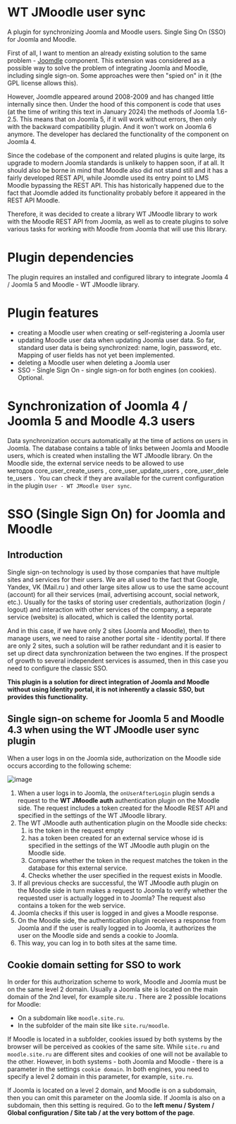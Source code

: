 # WT JMoodle user sync
A plugin for synchronizing Joomla and Moodle users. Single Sing On (SSO) for Joomla and Moodle.

First of all, I want to mention an already existing solution to the same problem - [Joomdle](https://joomdle.com) component. This extension was considered as a possible way to solve the problem of integrating Joomla and Moodle, including single sign-on. Some approaches were then "spied on" in it (the GPL license allows this).

However, Joomdle appeared around 2008-2009 and has changed little internally since then. Under the hood of this component is code that uses (at the time of writing this text in January 2024) the methods of Joomla 1.6-2.5. This means that on Joomla 5, if it will work without errors, then only with the backward compatibility plugin. And it won't work on Joomla 6 anymore. The developer has declared the functionality of the component on Joomla 4.

Since the codebase of the component and related plugins is quite large, its upgrade to modern Joomla standards is unlikely to happen soon, if at all. It should also be borne in mind that Moodle also did not stand still and it has a fairly developed REST API, while Joomdle used its entry point to LMS Moodle bypassing the REST API. This has historically happened due to the fact that Joomdle added its functionality probably before it appeared in the REST API Moodle.

Therefore, it was decided to create a library WT JMoodle library to work with the Moodle REST API from Joomla, as well as to create plugins to solve various tasks for working with Moodle from Joomla that will use this library.

# Plugin dependencies
The plugin requires an installed and configured library to integrate Joomla 4 / Joomla 5 and Moodle - WT JMoodle library.
# Plugin features
- creating a Moodle user when creating or self-registering a Joomla user
- updating Moodle user data when updating Joomla user data. So far, standard user data is being synchronized: name, login, password, etc. Mapping of user fields has not yet been implemented.
- deleting a Moodle user when deleting a Joomla user
- SSO - Single Sign On - single sign-on for both engines (on cookies). Optional.
# Synchronization of Joomla 4 / Joomla 5 and Moodle 4.3 users
Data synchronization occurs automatically at the time of actions on users in Joomla. The database contains a table of links between Joomla and Moodle users, which is created when installing the WT JMoodle library. On the Moodle side, the external service needs to be allowed to use методов core_user_create_users , core_user_update_users , core_user_delete_users . 
You can check if they are available for the current configuration in the plugin `User - WT JMoodle User sync`.
# SSO (Single Sign On) for Joomla and Moodle
## Introduction
Single sign-on technology is used by those companies that have multiple sites and services for their users. We are all used to the fact that Google, Yandex, VK (Mail.ru ) and other large sites allow us to use the same account (account) for all their services (mail, advertising account, social network, etc.). Usually for the tasks of storing user credentials, authorization (login / logout) and interaction with other services of the company, a separate service (website) is allocated, which is called the Identity portal.

And in this case, if we have only 2 sites (Joomla and Moodle), then to manage users, we need to raise another portal site - identity portal. If there are only 2 sites, such a solution will be rather redundant and it is easier to set up direct data synchronization between the two engines. If the prospect of growth to several independent services is assumed, then in this case you need to configure the classic SSO.

**This plugin is a solution for direct integration of Joomla and Moodle without using Identity portal, it is not inherently a classic SSO, but provides this functionality.**
## Single sign-on scheme for Joomla 5 and Moodle 4.3 when using the WT JMoodle user sync plugin
When a user logs in on the Joomla side, authorization on the Moodle side occurs according to the following scheme:

![image](https://github.com/WebTolk/WT-JMoodle-user-sync/assets/6236403/566be12f-ddcf-4a5d-82e5-2f4b62677098)

1. When a user logs in to Joomla, the `onUserAfterLogin` plugin sends a request to the **WT JMoodle auth** authentication plugin on the Moodle side. The request includes a token created for the Moodle REST API and specified in the settings of the WT JMoodle library.
2. The WT JMoodle auth authentication plugin on the Moodle side checks:
   1. is the token in the request empty
   2. has a token been created for an external service whose id is specified in the settings of the WT JMoodle auth plugin on the Moodle side.
   3. Compares whether the token in the request matches the token in the database for this external service.
   4. Checks whether the user specified in the request exists in Moodle.
3. If all previous checks are successful, the WT JMoodle auth plugin on the Moodle side in turn makes a request to Joomla to verify whether the requested user is actually logged in to Joomla? The request also contains a token for the web service.
4. Joomla checks if this user is logged in and gives a Moodle response.
5. On the Moodle side, the authentication plugin receives a response from Joomla and if the user is really logged in to Joomla, it authorizes the user on the Moodle side and sends a cookie to Joomla.
6. This way, you can log in to both sites at the same time.
   
## Cookie domain setting for SSO to work
In order for this authorization scheme to work, Moodle and Joomla must be on the same level 2 domain. Usually a Joomla site is located on the main domain of the 2nd level, for example site.ru . There are 2 possible locations for Moodle:
- On a subdomain like `moodle.site.ru`.
- In the subfolder of the main site like `site.ru/moodle`.

If Moodle is located in a subfolder, cookies issued by both systems by the browser will be perceived as cookies of the same site. While `site.ru` and `moodle.site.ru` are different sites and cookies of one will not be available to the other.
However, in both systems - both Joomla and Moodle - there is a parameter in the settings `cookie domain`. In both engines, you need to specify a level 2 domain in this parameter, for example, `site.ru`.

If Joomla is located on a level 2 domain, and Moodle is on a subdomain, then you can omit this parameter on the Joomla side. If Joomla is also on a subdomain, then this setting is required. Go to the **left menu / System / Global configuration / Site tab / at the very bottom of the page**.
